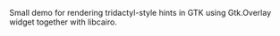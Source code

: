 Small demo for rendering tridactyl-style hints in GTK using Gtk.Overlay widget together with libcairo.
